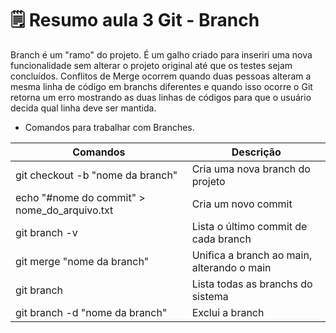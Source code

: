 # 🗒️ Resumo aula 3 Git - Branch

Branch é um "ramo" do projeto. É um galho criado para inseriri uma nova funcionalidade sem alterar o projeto original até que os testes sejam concluídos.
Conflitos de Merge ocorrem quando duas pessoas alteram a mesma linha de código em branchs diferentes e quando isso ocorre o Git retorna um erro mostrando as duas linhas de códigos para que o usuário decida qual linha deve ser mantida.

- Comandos para trabalhar com Branches.

| Comandos | Descrição |
|----------|-----------|
| git checkout -b "nome da branch"  | Cria uma nova branch do projeto |
| echo "#nome do commit" > nome_do_arquivo.txt | Cria um novo commit |
| git branch -v | Lista o último commit de cada branch |
| git merge "nome da branch" | Unifica a branch ao main, alterando o main |
| git branch | Lista todas as branchs do sistema |
| git branch -d "nome da branch" | Exclui a branch |
